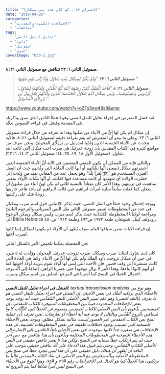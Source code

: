 ```yaml
---
title: "الإعتراض ٠٣٣، كم كان عدد بني ميكال؟"
date: "2019-04-26"
categories: 
  - "الإختلافات-الكمية-والعددية"
  - "تناقضات"
tags: 
  - "تحليل-النقل-النصّي"
  - "داود"
  - "صموئيل"
  - "عبري"
coverImage: "033-1.jpg"
---
```


**صموئيل الثاني ٦: ٢٣ تتناقض مع صموئيل الثاني ٢١: ٨.**

> _**صموئيل الثاني ٦**: **٢٣** ”وَلَمْ يَكُنْ لِمِيكَالَ بِنْتِ شَاوُلَ وَلَدٌ إِلَى يَوْمِ مَوْتِهَا.“_
> 
> _**صموئيل الثاني ٢١**: **٨** ”فَأَخَذَ الْمَلِكُ ابْنَيْ رِصْفَةَ ابْنَةِ أَيَّةَ اللَّذَيْنِ وَلَدَتْهُمَا لِشَاوُلَ: أَرْمُونِيَ وَمَفِيبُوشَثَ، وَبَنِي مِيكَالَ ابْنَةِ شَاوُلَ الْخَمْسَةَ الَّذِينَ وَلَدَتْهُمْ لِعَدْرِئِيلَ بْنِ بَرْزِلاَّيَ الْمَحُولِيِّ،“_

https://www.youtube.com/watch?v=oZTs3ow48s8&amp

لقد فشل المعترض في إجراء تحليل للنقل النصي وهو الخطأ الثامن الذي سبق وذكرناه في المقدمة وفشل في قراءة النصوص بدقّة.

إن ميكال لم يكن لها أيٌّ من الأبناء من صلبها وهذا ما نعرفه من خلال قراءة صموئيل الثاني ٦: ٢٣. وعلى ما يبدو أن المعترض لم يقم بقراءة دقيقة لصموئيل الثاني ٢١: ٨، فالآية تتحدث عن الأبناء الخمسة الذين وُلِدُوا لعدرئيل بن بَرزُلّاي المَحوليّ، ونحن نعرف من مواضع كثيرة في الكتاب المقدس بأن زوجة عدرئيل هي ميرب أخت ميكال التي كانت ابنه شاول، (صموئيل الأول ١٨: ١٩، ٢٥: ٤٤؛ صموئيل الثاني ٣: ١٤، ٦: ٢٣).

وبالتالي فإنه من الممكن أن يكون المعنى المتضمن في الآية أنَّ الأبناء الخمسة الذين أحضرتهم ميكال (بمعنى أنَّها نشّأتهم أو أنها كانت القابلة التي ولّدَتهم حيث أن الفعل العبري المستخدم هو ”יָלְדָ֛ يُقرأ يَلَدَ“ وهو يحمل عدد من المعاني تمتد من وَلَدَت إلى حضَرَت الولادة أي شهدتها أو كانت مساعدة فيها كقابلة، أو أنَّها نشّأت الأولاد بمعنى ساهمت في تربيتهم. وهذا الأمر كان معتاداً بالنسبة للاتي لم يكن لهنَّ أبناء من صلبهنَّ أن يفعلن كما فعلت سابقاً سارة امرأت ابراهيم حين قالت لابراهيم أن يأخذ هاجر جاريتها زوجةً فتلد على ركبتيها.

ويوجد إحتمال وجود خطأ في النقل النصي. حيث يُذكر الإلتباس حول اسم ميرب ومكيال في عدد من المخطوطات لسفر صموئيل الثاني مثل النص السرياني والترجوم البابليّ ومراجعة لوكيانا المخطوطة الكلدانية حيث يذكر اسم ميرب وليس ميكال ويمكن الرجوع الى Biblia Hebraica رودولف كيتل، شتوتغارد طبعة ١٩٧٣ ص٤٩٣ وطبعة ١٩١٢ ص٤٥٠.

إن قراءة الآيات ضمن سياقها العام سوف يُظهر أن الأولاد لم يكونوا لميكال إنما كانوا لميرب أختها.

في المحصلة يمكننا تلخيص الأمر بالشكل التالي:

كان لدى شاول ابنتان: ميرب وميكال، ميرب تزوجت عدرئيل المحولي ووَلَدَت له ٥ بنين، في حين أن ميكال تزوجت داود الملك ولم يكن لها أيٌّ من الأبناء. وكما هي العادة التي كانت منتشرة إلى وقت قصير. فإن الأخت التي ليس لها أولاد تقوم بتربية أولاد أخوتها كما لو أنهم كانوا أبناءها. وهذا الأمر لا يزال موجوداً حتى عصرنا الراهن. إضافةً إلى أنَّه يوجد احتمال الخطأ في النسخ كما أشرنا في المرجع السابق بين اسم ميكال وميرب.

* * *

_**الفشل في اجراء تحليل للنقل النصي:** textual transmission analysis وهو نوع من الأخطاء الذي يرتكبه النقّاد في بعض الأحيان. إن الفشل في اجراء تحليل للنقل النصي هو ما يعرف (بالنقد النصي) وهو علم تمييز النص الأصلي للنص المُقدَّس حيث أنه يوجد يوجد بعض الإختلافات المحدودة فيما بين المخطوطات المتوفرة للكتاب المقدس. إن المسيحيين يدَّعون بأن النص الأصلي للكتاب المقدس معصوم عن الخطأ كون الكُتَّاب كانوا مُساقين بالروح القُدُس وبالتالي لا يوجد فيه أية أخطاء أو تعارضات. نحن نعرف بأن عملية نسخ نص الكتاب المقدس عبر العصور ليست مثالية بشكل مطلق، ويوجد بعض الأخطاء النسخية التي تتسبب بوجود اختلافات طفيفة في بعض المخطوطات القديمة. ان هذه الإختلافات هي صغيرة جداً لكنها موجودة. في بعض الأحيان يلجأ الناقدون إلى الإشارة إلى هذه الأخطاء النسخية في المخطوطات المختلفة ويدَّعون بأن هذا يتناقض مع  نص آخر حيث لم يتم ارتكاب خطأ مشابه في النسخ. ولكن هذا لا يعتبر تناقض حقيقي في النص الأصلي للكتاب المُقدَّس. وحتى يتم قبول هذا الادعاء على أنَّه تناقض حقيقي يتوجب على الناقد أن يُظهِر أن هنالك دليل حقيقي على أن هذا ليس مجرد خطأ في نسخ نص المخطوطة الأصلية وبأنَّه يتعارض مع النص الأصلي. إن نقاد الكتاب المقدس غالباً ما يرتكبون هذا الخطأ كما هو الحال في الإعتراضات رقم #٢٩ و #٧٤، وهذا النوع من الأخطاء في النسخ ليس أمراً شائعاً كما يتم الترويج له._
